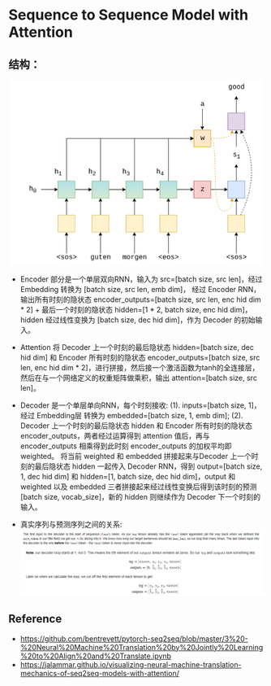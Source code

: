 # Sequence to Sequence Model with Attention

## 结构：

![s2s4](../images/seq2seq4.png)

- Encoder 部分是一个单层双向RNN，输入为 src=[batch size, src len]，经过 Embedding 转换为 [batch size, src len, emb dim]，
经过 Encoder RNN，输出所有时刻的隐状态 encoder_outputs=[batch size, src len, enc hid dim * 2] + 最后一个时刻的隐状态 hidden=[1 * 2, batch size, enc hid dim]，hidden 经过线性变换为 [batch size, dec hid dim]，作为 Decoder 的初始输入。

- Attention 将 Decoder 上一个时刻的最后隐状态 hidden=[batch size, dec hid dim] 和 Encoder 所有时刻的隐状态 encoder_outputs=[batch size, src len, enc hid dim * 2]，进行拼接，然后接一个激活函数为tanh的全连接层，然后在与一个网络定义的权重矩阵做乘积，输出 attention=[batch size, src len]。

- Decoder 是一个单层单向RNN，每个时刻接收: 
(1). inputs=[batch size, 1]，经过 Embedding层 转换为 embedded=[batch size, 1, emb dim]; 
(2). Decoder 上一个时刻的最后隐状态 hidden 和 Encoder 所有时刻的隐状态 encoder_outputs，两者经过运算得到 attention 值后，再与 encoder_outputs 相乘得到此时刻 encoder_outputs 的加权平均即 weighted。
将当前 weighted 和 embedded 拼接起来与Decoder 上一个时刻的最后隐状态 hidden 一起传入 Decoder RNN，得到 output=[batch size, 1, dec hid dim] 和 hidden=[1, batch size, dec hid dim]，output 和 weighted 以及 embedded 三者拼接起来经过线性变换后得到该时刻的预测 [batch size, vocab_size]，新的 hidden 则继续作为 Decoder 下一个时刻的输入。

- 真实序列与预测序列之间的关系:
![s2s2](../images/seq2seq2.png)
![s2s3](../images/seq2seq3.png)

## Reference
- https://github.com/bentrevett/pytorch-seq2seq/blob/master/3%20-%20Neural%20Machine%20Translation%20by%20Jointly%20Learning%20to%20Align%20and%20Translate.ipynb
- https://jalammar.github.io/visualizing-neural-machine-translation-mechanics-of-seq2seq-models-with-attention/
